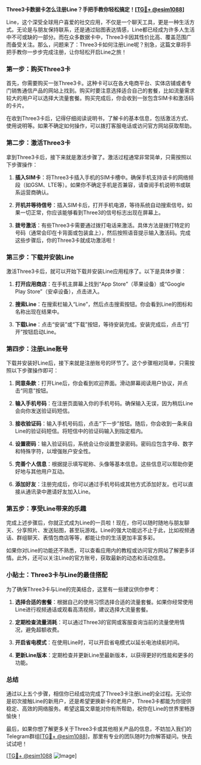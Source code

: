 **Three3卡数据卡怎么注册Line？手把手教你轻松搞定！[[TG💪+ @esim1088](https://t.me/s/esim1088)]**

Line，这个深受全球用户喜爱的社交应用，不仅是一个聊天工具，更是一种生活方式。无论是与朋友保持联系，还是通过贴图表达情感，Line都已经成为许多人生活中不可或缺的一部分。而在众多数据卡中，Three3卡因其性价比高、覆盖范围广而备受关注。那么，问题来了：Three3卡如何注册Line呢？别急，这篇文章将手把手教你一步步完成注册，让你轻松开启Line之旅！

### **第一步：购买Three3卡**
首先，你需要购买一张Three3卡。这种卡可以在各大电商平台、实体店铺或者专门销售通信产品的网站上找到。购买时要注意选择适合自己的套餐，比如流量需求较大的用户可以选择大流量套餐。购买完成后，你会收到一张包含SIM卡和激活码的卡片。

在收到Three3卡后，记得仔细阅读说明书，了解卡的基本信息，包括激活方式、使用说明等。如果不确定如何操作，可以拨打客服电话或访问官方网站获取帮助。

### **第二步：激活Three3卡**
拿到Three3卡后，接下来就是激活步骤了。激活过程通常非常简单，只需按照以下步骤操作：

1. **插入SIM卡**：将Three3卡插入手机的SIM卡槽中。确保手机支持该卡的网络频段（如GSM、LTE等）。如果你不确定手机是否兼容，请查阅手机说明书或联系运营商确认。
   
2. **开机并等待信号**：插入SIM卡后，打开手机电源，等待系统自动搜索信号。如果一切正常，你应该能够看到Three3的信号标志出现在屏幕上。

3. **拨号激活**：有些Three3卡需要通过拨打电话来激活。具体方法是拨打特定的号码（通常会印在卡背面或包装盒上），然后按照语音提示输入激活码。完成这些步骤后，你的Three3卡就成功激活啦！

### **第三步：下载并安装Line**
激活Three3卡后，就可以开始下载并安装Line应用程序了。以下是具体步骤：

1. **打开应用商店**：在手机主屏幕上找到“App Store”（苹果设备）或“Google Play Store”（安卓设备），点击进入。

2. **搜索Line**：在搜索栏输入“Line”，然后点击搜索按钮。你会看到Line的图标和名称出现在结果中。

3. **下载Line**：点击“安装”或“下载”按钮，等待安装完成。安装完成后，点击“打开”按钮启动Line。

### **第四步：注册Line账号**
下载并安装好Line后，接下来就是注册账号的环节了。这个步骤相对简单，只需按照以下步骤操作即可：

1. **同意条款**：打开Line后，你会看到欢迎界面。滑动屏幕阅读用户协议，并点击“同意”按钮。

2. **输入手机号码**：在注册页面输入你的手机号码。确保输入无误，因为稍后Line会向你发送验证码短信。

3. **接收验证码**：输入手机号码后，点击“下一步”按钮。随后，你会收到一条来自Line的验证码短信。将短信中的验证码输入到指定框内。

4. **设置密码**：输入验证码后，系统会让你设置登录密码。密码应包含字母、数字和特殊字符，以增强账户安全性。

5. **完善个人信息**：根据提示填写昵称、头像等基本信息。这些信息可以帮助你更好地与其他用户互动。

6. **添加好友**：注册完成后，你可以通过手机号码或其他方式添加好友。也可以直接从通讯录中邀请好友加入Line。

### **第五步：享受Line带来的乐趣**
完成上述步骤后，你就正式成为Line的一员啦！现在，你可以随时随地与朋友聊天、分享照片、发送贴图，甚至玩游戏。Line的强大功能远不止于此，比如视频通话、群组聊天、表情包商店等等，都能让你的生活更加丰富多彩。

如果你对Line的功能还不熟悉，可以查看应用内的教程或访问官方网站了解更多详情。此外，还可以关注Line的官方账号，获取最新的动态和活动信息。

### **小贴士：Three3卡与Line的最佳搭配**
为了确保Three3卡与Line的完美结合，这里有一些建议供你参考：

1. **选择合适的套餐**：根据自己的使用习惯选择合适的流量套餐。如果你经常使用Line进行视频通话或观看高清视频，建议选择大流量套餐。

2. **定期检查流量消耗**：可以通过Three3的官网或客服查询当前的流量使用情况，避免超额收费。

3. **开启省电模式**：在使用Line时，可以开启省电模式以延长电池续航时间。

4. **更新Line版本**：定期检查并更新Line至最新版本，以获得更好的性能和更多的功能。

### **总结**
通过以上五个步骤，相信你已经成功完成了Three3卡注册Line的全过程。无论你是初次接触Line的新用户，还是希望更换新卡的老用户，Three3卡都能为你提供稳定、高效的网络服务。希望这篇文章能对你有所帮助，祝你在Line的世界里畅游愉快！

最后，如果你想了解更多关于Three3卡或其他相关产品的信息，不妨加入我们的Telegram群组[[TG💪+ @esim1088](https://t.me/s/esim1088)]，那里有专业的团队随时为你解答疑问。快去试试吧！

[[TG💪+ @esim1088](https://t.me/s/esim1088) ![Image](https://i.postimg.cc/4NQfJmqS/Snipaste-2025-05-13-00-14-12.png)]